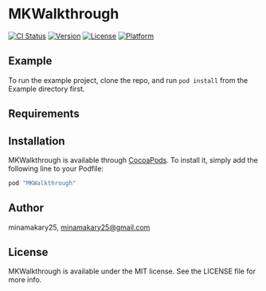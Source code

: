 # MKWalkthrough

[![CI Status](http://img.shields.io/travis/minamakary25/MKWalkthrough.svg?style=flat)](https://travis-ci.org/minamakary25/MKWalkthrough)
[![Version](https://img.shields.io/cocoapods/v/MKWalkthrough.svg?style=flat)](http://cocoapods.org/pods/MKWalkthrough)
[![License](https://img.shields.io/cocoapods/l/MKWalkthrough.svg?style=flat)](http://cocoapods.org/pods/MKWalkthrough)
[![Platform](https://img.shields.io/cocoapods/p/MKWalkthrough.svg?style=flat)](http://cocoapods.org/pods/MKWalkthrough)

## Example

To run the example project, clone the repo, and run `pod install` from the Example directory first.

## Requirements

## Installation

MKWalkthrough is available through [CocoaPods](http://cocoapods.org). To install
it, simply add the following line to your Podfile:

```ruby
pod "MKWalkthrough"
```

## Author

minamakary25, minamakary25@gmail.com

## License

MKWalkthrough is available under the MIT license. See the LICENSE file for more info.
